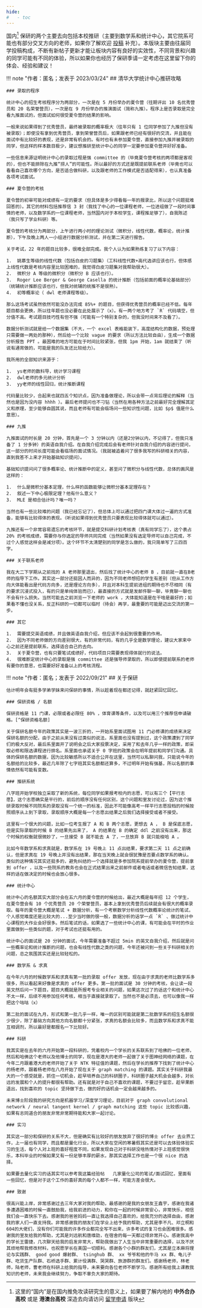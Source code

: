 ```yaml
---
hide:
#   - toc
---
```



国内[^国内] 保研的两个主要去向包括本校推研（主要到数学系和统计中心，其它院系可能也有部分交叉方向的老师，如果你了解欢迎 [投稿](../../main/join.md) 补充）。本版块主要由往届同学投稿构成，不断有新帖子更新才能让板块内容有良好的实效性，不同背景和兴趣的同学可能有不同的体验，所以如果你也经历了保研季请一定考虑在这里留下你的体会、经验和建议！

!!! note "作者：匿名；发表于 2023/03/24"
    ## 清华大学统计中心推研攻略

    ### 录取的程序

    统计中心的招生考核程序分为两部分，一次是在 5 月份举办的夏令营（往期评出 10 名优秀营员和 20 名荣誉营员），一次是在 9 月份举办的推演面试（简称九推）。程序上是否录取是完全看九推面试的，但面试如何很受夏令营的结果的影响。

    一般来说如果得到了优秀营员，最终被录取的概率极大（往年只有 1 位同学参加了九推但没有被录取）；即使没有拿到优秀营员，拿到荣誉营员后，如果跟老师已经有很好的交流，并且能在面试中有比较好的表现，还是非常有机会的。有时也有未参加夏令营，直接参加九推并被录取的同学，但这样的样本数目极少，建议想推研至统计中心的同学一定要参加夏令营并好好准备。

    一些信息来源证明统计中心的录取过程是强 committee 的（毕竟夏令营考核的两项都是客观的），但也不能排除在九推“捞人”的可能性。所以最好的方式还是既提前联系老师（毕竟也可以看看自己喜欢哪个方向，是否适合做科研，以及跟老师的工作模式是否适配得来），也认真准备各项考试面试。

    ### 夏令营的考核

    夏令营的初审可能对成绩有一定的要求（但具体是多少得看每一年的报录比，所以这个问题挺难回答的）。其它的材料包括推荐信 3 封（我找了中心的一位课程老师，一位进组做了一段时间事情的老师，以及数学系的一位课程老师，当然国内对于本校学生，课程推足够了），自我陈述（我只写了学业科研）等。

    夏令营的考核分为两部分，上午进行两小时的理论测试（微积分，线性代数，概率论，统计推断），下午及晚上两人一小组进行数据分析测试，并在第二天进行报告。

    关于考试，22 年的题目比较多，很难全部完成。我个人认为如果熟练复习了以下内容：

    1.  姚慕生等级的线性代数（包括白皮的习题集）（工科线性代数+高代选讲应该也行，但体感上线性代数是考核内容里比较困难的，我觉得白皮习题集对我帮助很大）。
    2.  微积分 A 等级的微积分（微积分 B 应该也行）。
    3.  Roger Lee Berger & George Casella 的统计推断（包括前面的概率论基础部分）（统辅统计推断应该也行，但我对统辅的统推不是很熟）。
    4.  初等概率论（ dwl 老师课程等级）。

    那么这场考试虽然依然可能没办法完成 85%+ 的题目，但获得优秀营员的概率已经不低。每年题目都会更换，所以往年题也没必要在此处展示了（x）。有一两个地方考了 `R` 代码填空，但分值不高。考试题目技巧性有但不强（可能有一个特别复杂的，但我没时间来不及看了）。

    数据分析测试就是给一个数据集（不大，一个 excel 表格能装下，高度结构化的数据，预处理只需要做一两处的那种），然后给一个比较 vague 的要求（所以方法比较自由），生成一个数据分析报告 PPT 。最困难的地方可能在于时间比较紧张，但我 1pm 开始，1am 就结束了（听说有通宵做的，可能是我的队友还比较给力）。

    我所用的全部知识来源于：

    1.  ys老师的数科导，统计学习课程
    2.  dwl老师的多元统计分析
    3.  yy老师的线性回归，统计推断课程

    代码量比较少，合起来也就四五个知识点，因为准备做理论，所以会带一点背后理论的解释（当然也是因为没内容 hhhh ）。最后老师提问也不刁钻（当然在用各种方法之前最好完全理解其定义和原理，至少能够自圆其说，而且老师有可能会临场问一些知识性问题，比如 $p$ 值是什么意思）。

    ### 九推

    九推面试的时长是 20 分钟，首先是一个 3 分钟以内（还是2分钟以内，不记得了，但我只准备了 1 分多钟）的英语自我介绍。在自我介绍完成后会有老师针对自我介绍的内容进行提问，这一部分的时间长度可能会看临场的面试情况。（我就被追着问了很多我写的科研相关的内容，直到我答不上来才开始基础知识提问）。

    基础知识提问问了很多概率论、统计推断中的定义，甚至问了微积分与线性代数，总体的画风是这样的：

    1.  什么是微积分基本定理，什么样的函数能够让微积分基本定理存在？
    2.  叙述一下中心极限定理？他有什么意义？
    3.  MLE 是相合估计吗？唯一吗？

    当然也有一些比较难的问题（我已经忘记了），但总体上可以通过把四门课大体过一遍的方式准备，能够有比较得体的表现。（听说如果得到优秀营员只要表现比较得体就可以通过）。

    九推还有一个非常容易遗忘的考核环节，就是提交科研计划考核表（真有同学忘了），这个表占 20% 的考核成绩，需要你与你选定的导师共同完成（当然如果没有选定导师可以自己完成，不过个人感觉这样会是减分项）。这个环节不太清楚别的同学是怎么做的，我只简单写了三四百字。

    ### 关于联系老师

    我在大二下学期从之前找的 A 老师那里退出，然后找了统计中心的老师 B ，目前就一直在B老师的指导下工作。其实这一部分还挺因人而异的，因为不同老师想招的学生有差别（但从工作方向大体能看出是代码方向多，还是理论方向多），并且对本科生提前进组的期待也不尽相同（有的要求沉浸式投入，有的只是单纯体验而已），最直接的方式就是发邮件聊一聊，毕竟聊一聊也不会有什么损失。当然可能去之前浏览一下老师的 work ，大体能知道是在干啥是最好的；如果看不懂也没关系，反正科研的一切都可以临时（待会）再学，最重要的可能是迈出交流的第一步。

    ### 其它

    1.  需要提交英语成绩，并且做英语自我介绍，但应该不会起到很重要的作用。
    2.  因为不同老师做的方向差别很大，有的非常代码，有的几乎全是数学理论，建议大家来中心之前还是提前联系，选择适合自己的去向。
    3.  关于夏令营，也有只要笔试成绩好，代码项目只需要表现得体就行的说法。
    4.  很难断定统计中心的录取是强 committee 还是强导师录取的，所以即使提前联系的老师有要你的意思，也需要好好准备以上的考核流程。


!!! note "作者：匿名；发表于 2022/09/21"
    ## 关于保研

    估计明年会有挺多学弟学妹来问保研的事情，所以趁着现在都还记得，就赶紧回忆回忆。

    ### 保研资格 / 名额

    保研资格是 11 门课，必限或者必限任 80% ，体育课等条件，以及可以用三个推荐信申请破格。[^保研资格名额]

    关于保研名额今年的政策其实是一波三折的，一开始系里面试图用 11 门必修课的成绩来决定保研名额的分配，由于之前从来没有过类似的说法，系里面也没有提到过，这个政策遭到了同学们的极大反对，最后系里面开了说明会之后大家投票决定，采用了和去年几乎一样的政策，即采取必修和限选课程进行排名。系里面也承诺关于 0 字班的政策会在明年提前和同学们沟通。具体的保研名额的数据，因为比较敏感所以不适合公开在这里，当然可以私聊问我，只能说今年的名额给的比较多，最近几年除了七字班其实名额都还算多，不过明年开始有强基，所以名额的事情依然有可能有变数。

    ### 推研系统

    八字班开始学校独立采取了新的系统，每位同学如果报考校内的志愿，可以有三个【平行志愿】，这个志愿确实是平行的，前后的顺序没有任何区别，这个问题和室友讨论过，因为这个推研录取时候不同院系的录取没有一个统一的标准，因此不可能像高考一样平行志愿投档的时候按照顺序从上到下录取，录取顺序大概是每一个志愿出结果之后我们选择接受或者不接受。

    这里有一个很大的问题，比如一位考生报了 A 和 B 两个志愿，更想去 A ， B 是保底志愿，但是实际录取的时候 B 的结果先出来了， A 的结果在 B 的确定 ddl 之前没有出来，那这个时候的权衡就很微妙了，一旦接受 B 就不能去 A 了，一旦放弃 B 就只能梭哈 A 。

    比如今年数学系和求真就是，数学系在 19 号晚上 11 点出结果，要求第二天 11 点之前确认，但是求真在 19 号晚上并没有出结果，那在当天晚上就会很犹豫是否要点数学系的确认。类似的这种情况其实还挺多的，避免纠结的一个选择就是多参加院系提前举办的夏令营，提前拿到 offer ，以及一些院系的教务也会在正式结果出来之前邮件或者电话或者微信告知结果，这样的话在做决定的时候也会放心很多。

    ### 统计中心

    统计中心的名额其实大部分会在五六月的夏令营的时候给出，最近大概是每年招 12 个学生，在夏令营会有 10 个优秀营员 20 个荣誉营员，基本上拿到优秀营员后续就会有很大的概率录取。每年的夏令营大概是笔试 + 数据分析，有一个考察数学分析线性代数概率论统计的笔试，个人感觉难度还是比较大的...至少当时做的很一般，数据分析的话学一点 `R` 、做过统计中心课程的大作业会好很多。然后笔试的话，如果选了一些统计中心的课，有可能会在平时的作业里面做到一些类似的题，对于考试也还挺有用的。

    统计中心的面试是 20 分钟的面试，今年需要准备不超过 5min 的英文自我介绍，然后就是问一些概率论和统计推断的问题，也会有线性代数之类的问题，今年还被问到一些关于科研相关的问题，总之氛围其实还是比较轻松的。

    ### 数学系 & 求真

    在今年六月的时候数学系和求真有第一批的录取 offer 发放，现在由于求真的老师比数学系多很多，所以看起来好像是求真的 offer 更多。第一批的面试是 30 分钟的考核，会让读一段英文然后问一下题目，题目大概就是所报考专业相关的问题，如果这次过了的话这个和统计中心不太一样，后续不用参加任何考核，相当于直接就录取了。当然也不是必须去，也可以像我一样把这个咕咕（x）

    第二批的面试在九月，形式和第一批几乎一样，唯一的区别可能就是第二批数学系的招生名额很少很少，除了基础方向其他方向名额都十分紧张，求真的名额会比较多，而且数学系和求真不能互相调剂，所以最好是都报名一下比较好。

    ### 科研

    我其实是在去年的六月开始第一段科研的，凭着校内一个学长的关系联系到了哈佛的一位老师，然后和哈佛这个老师以及他博士的同学，现在是港大的老师一起做了关于图神经网络的课题，在今年二月跟着港大的老师开始了关于 NTK 特征值的课题，然后在学长的推荐下找到了统计中心的杨老师，跟着杨老师在八月开始了现在关于 graph matching 的课题。其实关于科研我最大的一个感受就是，抓住一切机会，趁早培养自己的科研圈子，科研圈子越大机会会越多，对长远的发展和个人的提升都很有帮助。还有就是对于自己不喜欢的课题，不要过于留恋，趁早果断退出，找到喜欢的 topic 坚持做下去，做的好的话机会一定会越来越多的。

    未来博士阶段我的研究方向是机器学习/深度学习理论，目前对于 graph convolutional network / neural tangent kernel / graph matching 这些 topic 比较感兴趣，如果有志同道合的朋友非常非常期待能和大家一起讨论。

    ### 实习

    其实这一部分和保研的关系不大，但是确实有比较好的朋友放弃了很好的博士 offer 去业界工作，上一届也有同学，而且都是量化行业，所以大家在空闲的寒暑假其实还是可以去体验体验实习的生活，每个人对上班的喜好程度不同，如果发现自己对于科研没啥热情对于上班感觉很快乐，本科毕业的时候如果又有一份足够丰厚的薪水，那其实选择工作也是一个很 nice 的选择。

    如果要去量化实习的话其实可以参考我这篇经验帖   几家量化公司的笔试/面试回忆，里面有一些回忆，但是对于这个工作的喜好真的每个人都不一样，可能方差会很大。

    ### 致谢

    很高兴能上岸，非常感谢过去三年大家对我的帮助，最感谢的是我的女朋友王鑫宇，感谢在我诸多遭遇困难的时候一直鼓励我，给我前进的动力，和你在一起的时候非常安心，非常快乐，相信我们会一直快乐下去。感谢我的爸爸妈妈一直让我选择自己喜欢的，给我充分的选择自由，感谢我的家人们一直支持我。非常感谢我的朋友们在学业上给予我的帮助，尤其是李不凡、邓立桐和604的大佬们，没有你们可能我的许多作业都完全写不出来，许多考试的复习也会困难很多。感谢我的室友给我的帮助，尤其是刘远航和唐维劭，在宿舍的每一天都过得非常开心。感谢我高中的学长王雷捷，几次聊天给我的启发非常大，帮助我做出了人生当中非常重要的选择，以及不厌其烦地帮我修改材料，也祝愿学长在美国一切顺利。感谢各个小群的群友们，尤其是立本麻将理论与实践群、 good good 爆射群、 tsinghub 群、 xx 爷爷和他的牛马 xx 群、龟儿子群、吃货生产队群、石桥选手群、累计役满群、哭哭群、旅游群的群友们。感谢杨老师，林老师，陆老师，曹老师在科研上给我的指导，未来要向各位老师不断学习。感谢所有给我上课教我知识的老师，未来我会继续努力，争取不辜负大家的期待。




[^国内]: 这里的“国内”是在国内推免攻读研究生的意义上，如果要了解内地的 **中外合办高校** 或是 **港澳台高校** 深造去向请访问 [留学申请](../abroad/index.md) 版块
[^保研资格名额]: 这里是在讨论数学系的保研资格